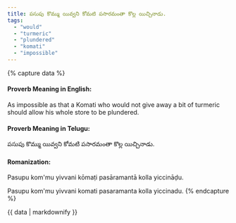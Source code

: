 ```yaml
---
title: పసుపు కొమ్ము యివ్వని కోమటి పసారమంతా కొల్ల యిచ్చినాడు.
tags:
  - "would"
  - "turmeric"
  - "plundered"
  - "komati"
  - "impossible"
---
```


{% capture data %}
#### Proverb Meaning in English:
As impossible as that a Komati who would not give away a bit of turmeric should allow his whole store to be plundered.

#### Proverb Meaning in Telugu:
పసుపు కొమ్ము యివ్వని కోమటి పసారమంతా కొల్ల యిచ్చినాడు.

#### Romanization:
Pasupu kom'mu yivvani kōmaṭi pasāramantā kolla yiccināḍu.

Pasupu kom'mu yivvani komati pasaramanta kolla yiccinadu.
{% endcapture %}

{{ data | markdownify }}

